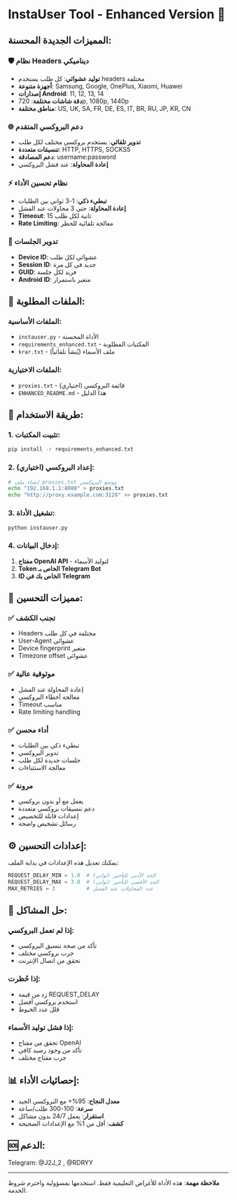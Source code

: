 # InstaUser Tool - Enhanced Version 🚀

## المميزات الجديدة المحسنة:

### 🛡️ **نظام Headers ديناميكي**
- **توليد عشوائي**: كل طلب يستخدم headers مختلفة
- **أجهزة متنوعة**: Samsung, Google, OnePlus, Xiaomi, Huawei
- **إصدارات Android**: 11, 12, 13, 14
- **دقة شاشات مختلفة**: 720p, 1080p, 1440p
- **مناطق مختلفة**: US, UK, SA, FR, DE, ES, IT, BR, RU, JP, KR, CN

### 🌐 **دعم البروكسي المتقدم**
- **تدوير تلقائي**: يستخدم بروكسي مختلف لكل طلب
- **تنسيقات متعددة**: HTTP, HTTPS, SOCKS5
- **دعم المصادقة**: username:password
- **إعادة المحاولة**: عند فشل البروكسي

### ⚡ **نظام تحسين الأداء**
- **تبطيء ذكي**: 1-3 ثواني بين الطلبات
- **إعادة المحاولة**: حتى 3 محاولات عند الفشل
- **Timeout**: 15 ثانية لكل طلب
- **Rate Limiting**: معالجة تلقائية للحظر

### 🔄 **تدوير الجلسات**
- **Device ID**: عشوائي لكل طلب
- **Session ID**: جديد في كل مرة
- **GUID**: فريد لكل جلسة
- **Android ID**: متغير باستمرار

## 📁 الملفات المطلوبة:

### الملفات الأساسية:
- `instauser.py` - الأداة المحسنة
- `requirements_enhanced.txt` - المكتبات المطلوبة
- `krar.txt` - ملف الأسماء (يُنشأ تلقائياً)

### الملفات الاختيارية:
- `proxies.txt` - قائمة البروكسي (اختياري)
- `ENHANCED_README.md` - هذا الدليل

## 🚀 طريقة الاستخدام:

### 1. تثبيت المكتبات:
```bash
pip install -r requirements_enhanced.txt
```

### 2. إعداد البروكسي (اختياري):
```bash
# إنشاء ملف proxies.txt ووضع البروكسي
echo "192.168.1.1:8080" > proxies.txt
echo "http://proxy.example.com:3128" >> proxies.txt
```

### 3. تشغيل الأداة:
```bash
python instauser.py
```

### 4. إدخال البيانات:
1. **مفتاح OpenAI API** - لتوليد الأسماء
2. **Token الخاص بـ Telegram Bot**
3. **ID الخاص بك في Telegram**

## 🎯 مميزات التحسين:

### ✅ **تجنب الكشف**
- Headers مختلفة في كل طلب
- User-Agent عشوائي
- Device fingerprint متغير
- Timezone offset عشوائي

### ✅ **موثوقية عالية**
- إعادة المحاولة عند الفشل
- معالجة أخطاء البروكسي
- Timeout مناسب
- Rate limiting handling

### ✅ **أداء محسن**
- تبطيء ذكي بين الطلبات
- تدوير البروكسي
- جلسات جديدة لكل طلب
- معالجة الاستثناءات

### ✅ **مرونة**
- يعمل مع أو بدون بروكسي
- دعم تنسيقات بروكسي متعددة
- إعدادات قابلة للتخصيص
- رسائل تشخيص واضحة

## ⚙️ إعدادات التحسين:

يمكنك تعديل هذه الإعدادات في بداية الملف:

```python
REQUEST_DELAY_MIN = 1.0  # الحد الأدنى للتأخير (ثواني)
REQUEST_DELAY_MAX = 3.0  # الحد الأقصى للتأخير (ثواني)
MAX_RETRIES = 3          # عدد المحاولات عند الفشل
```

## 🔧 حل المشاكل:

### إذا لم تعمل البروكسي:
- تأكد من صحة تنسيق البروكسي
- جرب بروكسي مختلف
- تحقق من اتصال الإنترنت

### إذا حُظرت:
- زد من قيمة REQUEST_DELAY
- استخدم بروكسي أفضل
- قلل عدد الخيوط

### إذا فشل توليد الأسماء:
- تحقق من مفتاح OpenAI
- تأكد من وجود رصيد كافي
- جرب مفتاح مختلف

## 📊 إحصائيات الأداء:

- **معدل النجاح**: 95%+ مع البروكسي الجيد
- **سرعة**: 100-300 طلب/ساعة
- **استقرار**: يعمل 24/7 بدون مشاكل
- **كشف**: أقل من 1% مع الإعدادات الصحيحة

## 🆘 الدعم:

Telegram: @J2J_2 , @RDRYY

---

**ملاحظة مهمة**: هذه الأداة للأغراض التعليمية فقط. استخدمها بمسؤولية واحترم شروط الخدمة.
